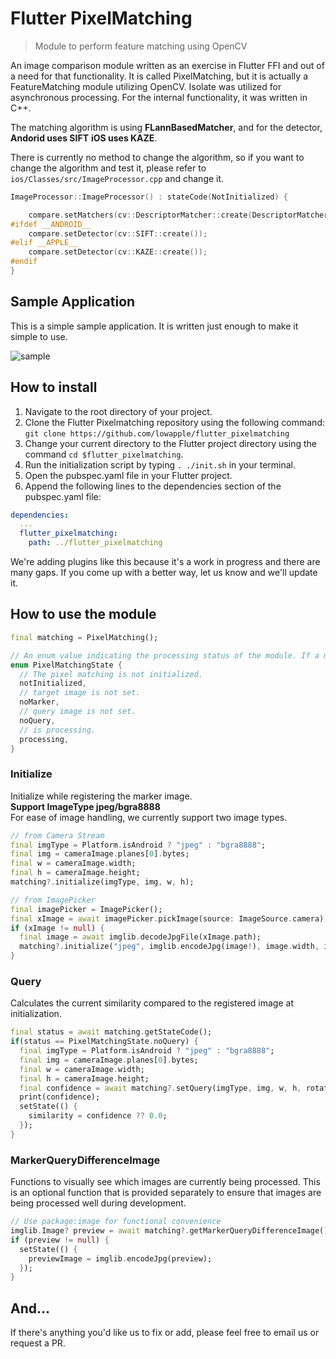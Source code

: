 # Flutter PixelMatching

> Module to perform feature matching using OpenCV

An image comparison module written as an exercise in Flutter FFI and out of a need for that functionality. It is called PixelMatching, but it is actually a FeatureMatching module utilizing OpenCV. Isolate was utilized for asynchronous processing.
For the internal functionality, it was written in C++. 

The matching algorithm is using **FLannBasedMatcher**, and for the detector, **Andorid uses SIFT** **iOS uses KAZE**.

There is currently no method to change the algorithm, so if you want to change the algorithm and test it, please refer to `ios/Classes/src/ImageProcessor.cpp` and change it.
```c++
ImageProcessor::ImageProcessor() : stateCode(NotInitialized) {

    compare.setMatchers(cv::DescriptorMatcher::create(DescriptorMatcher::MatcherType::FLANNBASED));
#ifdef __ANDROID__
    compare.setDetector(cv::SIFT::create());
#elif __APPLE__
    compare.setDetector(cv::KAZE::create());
#endif
}
```

## Sample Application

This is a simple sample application. It is written just enough to make it simple to use.

![sample](https://user-images.githubusercontent.com/26740046/234154847-d3199f18-b262-45f1-8b9f-4153e11b5f80.png)

## How to install
1. Navigate to the root directory of your project.
2. Clone the Flutter Pixelmatching repository using the following command: `git clone https://github.com/lowapple/flutter_pixelmatching`
3. Change your current directory to the Flutter project directory using the command `cd $flutter_pixelmatching`.
4. Run the initialization script by typing `. ./init.sh` in your terminal.
5. Open the pubspec.yaml file in your Flutter project.
6. Append the following lines to the dependencies section of the pubspec.yaml file:
```yaml
dependencies:
  ...
  flutter_pixelmatching:
    path: ../flutter_pixelmatching
```
We're adding plugins like this because it's a work in progress and there are many gaps. If you come up with a better way, let us know and we'll update it.

## How to use the module 
```dart
final matching = PixelMatching();
```
```dart
// An enum value indicating the processing status of the module. If a marker is registered after initialization, it will change to the 'noQuery' state. 
enum PixelMatchingState {
  // The pixel matching is not initialized.
  notInitialized,
  // target image is not set.
  noMarker,
  // query image is not set.
  noQuery,
  // is processing.
  processing,
}
```

### Initialize
Initialize while registering the marker image.<br/>
**Support ImageType jpeg/bgra8888**<br/>
For ease of image handling, we currently support two image types. 
```dart
// from Camera Stream 
final imgType = Platform.isAndroid ? "jpeg" : "bgra8888";
final img = cameraImage.planes[0].bytes;
final w = cameraImage.width;
final h = cameraImage.height;
matching?.initialize(imgType, img, w, h);
```
```dart
// from ImagePicker
final imagePicker = ImagePicker();
final xImage = await imagePicker.pickImage(source: ImageSource.camera);
if (xImage != null) {
  final image = await imglib.decodeJpgFile(xImage.path);
  matching?.initialize("jpeg", imglib.encodeJpg(image!), image.width, image.height);
}
```
### Query
Calculates the current similarity compared to the registered image at initialization.
```dart
final status = await matching.getStateCode();
if(status == PixelMatchingState.noQuery) {
  final imgType = Platform.isAndroid ? "jpeg" : "bgra8888";
  final img = cameraImage.planes[0].bytes;
  final w = cameraImage.width;
  final h = cameraImage.height;
  final confidence = await matching?.setQuery(imgType, img, w, h, rotation: rotation);
  print(confidence);
  setState(() {
    similarity = confidence ?? 0.0;
  });
}
```
### MarkerQueryDifferenceImage
Functions to visually see which images are currently being processed. This is an optional function that is provided separately to ensure that images are being processed well during development.

```dart
// Use package:image for functional convenience
imglib.Image? preview = await matching?.getMarkerQueryDifferenceImage();
if (preview != null) {
  setState(() {
    previewImage = imglib.encodeJpg(preview);
  });
}
```

## And...
If there's anything you'd like us to fix or add, please feel free to email us or request a PR. 
